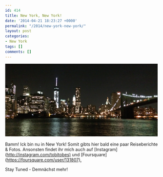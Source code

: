 ```yaml
---
id: 414
title: New York, New York!
date: '2014-04-21 18:23:27 +0000'
permalink: "/2014/new-york-new-york/"
layout: post
categories:
- New York
tags: []
comments: []
---
```

[![wkThPkABn_8oS9sW1RBeOJxNiATeQYKCnaLqnCDlv1w](/files/2014/04/wkThPkABn_8oS9sW1RBeOJxNiATeQYKCnaLqnCDlv1w-e1398101045824.png)](/files/2014/04/wkThPkABn_8oS9sW1RBeOJxNiATeQYKCnaLqnCDlv1w.png)

Bamm! Ick bin nu in New York! Somit gibts hier bald eine paar Reiseberichte & Fotos. Ansonsten findet ihr mich auch auf [Instagram](<http://instagram.com/tobitobes)> und [Foursquare](<https://foursquare.com/user/131807).>

Stay Tuned - Demnächst mehr!